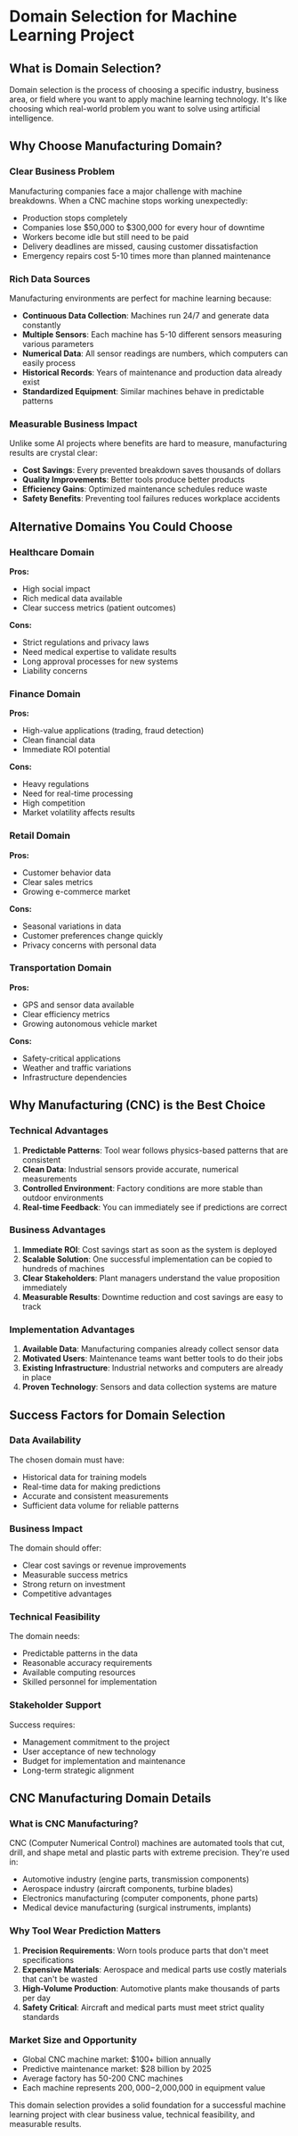 # Domain Selection for Machine Learning Project

## What is Domain Selection?

Domain selection is the process of choosing a specific industry, business area, or field where you want to apply machine learning technology. It's like choosing which real-world problem you want to solve using artificial intelligence.

## Why Choose Manufacturing Domain?

### Clear Business Problem
Manufacturing companies face a major challenge with machine breakdowns. When a CNC machine stops working unexpectedly:
- Production stops completely
- Companies lose $50,000 to $300,000 for every hour of downtime
- Workers become idle but still need to be paid
- Delivery deadlines are missed, causing customer dissatisfaction
- Emergency repairs cost 5-10 times more than planned maintenance

### Rich Data Sources
Manufacturing environments are perfect for machine learning because:
- **Continuous Data Collection**: Machines run 24/7 and generate data constantly
- **Multiple Sensors**: Each machine has 5-10 different sensors measuring various parameters
- **Numerical Data**: All sensor readings are numbers, which computers can easily process
- **Historical Records**: Years of maintenance and production data already exist
- **Standardized Equipment**: Similar machines behave in predictable patterns

### Measurable Business Impact
Unlike some AI projects where benefits are hard to measure, manufacturing results are crystal clear:
- **Cost Savings**: Every prevented breakdown saves thousands of dollars
- **Quality Improvements**: Better tools produce better products
- **Efficiency Gains**: Optimized maintenance schedules reduce waste
- **Safety Benefits**: Preventing tool failures reduces workplace accidents

## Alternative Domains You Could Choose

### Healthcare Domain
**Pros:**
- High social impact
- Rich medical data available
- Clear success metrics (patient outcomes)

**Cons:**
- Strict regulations and privacy laws
- Need medical expertise to validate results
- Long approval processes for new systems
- Liability concerns

### Finance Domain
**Pros:**
- High-value applications (trading, fraud detection)
- Clean financial data
- Immediate ROI potential

**Cons:**
- Heavy regulations
- Need for real-time processing
- High competition
- Market volatility affects results

### Retail Domain
**Pros:**
- Customer behavior data
- Clear sales metrics
- Growing e-commerce market

**Cons:**
- Seasonal variations in data
- Customer preferences change quickly
- Privacy concerns with personal data

### Transportation Domain
**Pros:**
- GPS and sensor data available
- Clear efficiency metrics
- Growing autonomous vehicle market

**Cons:**
- Safety-critical applications
- Weather and traffic variations
- Infrastructure dependencies

## Why Manufacturing (CNC) is the Best Choice

### Technical Advantages
1. **Predictable Patterns**: Tool wear follows physics-based patterns that are consistent
2. **Clean Data**: Industrial sensors provide accurate, numerical measurements
3. **Controlled Environment**: Factory conditions are more stable than outdoor environments
4. **Real-time Feedback**: You can immediately see if predictions are correct

### Business Advantages
1. **Immediate ROI**: Cost savings start as soon as the system is deployed
2. **Scalable Solution**: One successful implementation can be copied to hundreds of machines
3. **Clear Stakeholders**: Plant managers understand the value proposition immediately
4. **Measurable Results**: Downtime reduction and cost savings are easy to track

### Implementation Advantages
1. **Available Data**: Manufacturing companies already collect sensor data
2. **Motivated Users**: Maintenance teams want better tools to do their jobs
3. **Existing Infrastructure**: Industrial networks and computers are already in place
4. **Proven Technology**: Sensors and data collection systems are mature

## Success Factors for Domain Selection

### Data Availability
The chosen domain must have:
- Historical data for training models
- Real-time data for making predictions
- Accurate and consistent measurements
- Sufficient data volume for reliable patterns

### Business Impact
The domain should offer:
- Clear cost savings or revenue improvements
- Measurable success metrics
- Strong return on investment
- Competitive advantages

### Technical Feasibility
The domain needs:
- Predictable patterns in the data
- Reasonable accuracy requirements
- Available computing resources
- Skilled personnel for implementation

### Stakeholder Support
Success requires:
- Management commitment to the project
- User acceptance of new technology
- Budget for implementation and maintenance
- Long-term strategic alignment

## CNC Manufacturing Domain Details

### What is CNC Manufacturing?
CNC (Computer Numerical Control) machines are automated tools that cut, drill, and shape metal and plastic parts with extreme precision. They're used in:
- Automotive industry (engine parts, transmission components)
- Aerospace industry (aircraft components, turbine blades)
- Electronics manufacturing (computer components, phone parts)
- Medical device manufacturing (surgical instruments, implants)

### Why Tool Wear Prediction Matters
1. **Precision Requirements**: Worn tools produce parts that don't meet specifications
2. **Expensive Materials**: Aerospace and medical parts use costly materials that can't be wasted
3. **High-Volume Production**: Automotive plants make thousands of parts per day
4. **Safety Critical**: Aircraft and medical parts must meet strict quality standards

### Market Size and Opportunity
- Global CNC machine market: $100+ billion annually
- Predictive maintenance market: $28 billion by 2025
- Average factory has 50-200 CNC machines
- Each machine represents $200,000-$2,000,000 in equipment value

This domain selection provides a solid foundation for a successful machine learning project with clear business value, technical feasibility, and measurable results.